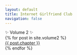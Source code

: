 ```yaml
---
layout: default
title: Internet Girlfriend Club
navigation: false
---
```


<div class="showcase-header center">✨ Volume 2 ✨</div>
<div class="showcase center">
  {% for post in site.volume2 %}
    <div class="showcase-item"><a href="{{ post.url }}">{{ post.chapter }}</a></div>
  {% endfor %}
</div>
